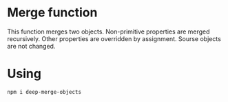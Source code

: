 # Merge function
This function merges two objects. Non-primitive properties are merged recursively. Other properties are overridden by assignment.
Sourse objects are not changed.

# Using
```
npm i deep-merge-objects
```
